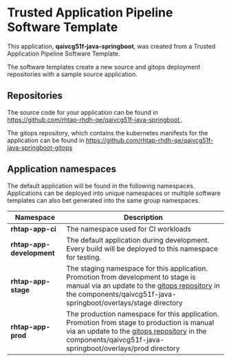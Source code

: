 # Trusted Application Pipeline Software Template

This application, **qaivcg51f-java-springboot**, was created from a Trusted Application Pipeline Software Template.

The software templates create a new source and gitops deployment repositories with a sample source application. 

## Repositories

The source code for your application can be found in [https://github.com/rhtap-rhdh-qe/qaivcg51f-java-springboot ](https://github.com/rhtap-rhdh-qe/qaivcg51f-java-springboot ).
 
The gitops repository, which contains the kubernetes manifests for the application can be found in 
[https://github.com/rhtap-rhdh-qe/qaivcg51f-java-springboot-gitops ](https://github.com/rhtap-rhdh-qe/qaivcg51f-java-springboot-gitops ) 

## Application namespaces 

The default application will be found in the following namespaces. Applications can be deployed into unique namespaces or multiple software templates can also bet generated into the same group namespaces.  

|  Namespace   |  Description   |  
| -------- | -------- |
| **rhtap-app-ci** | The namespace used for CI workloads |
| **rhtap-app-development** | The default application during development. Every build will be deployed to this namespace for testing. |
| **rhtap-app-stage** | The staging namespace for this application. Promotion from development to stage is manual via an update to the [gitops repository](https://github.com/rhtap-rhdh-qe/qaivcg51f-java-springboot-gitops ) in the components/qaivcg51f-java-springboot/overlays/stage directory |
| **rhtap-app-prod** | The production namespace for this application. Promotion from stage to production is manual via an update to the [gitops repository](https://github.com/rhtap-rhdh-qe/qaivcg51f-java-springboot-gitops ) in the components/qaivcg51f-java-springboot/overlays/prod directory |